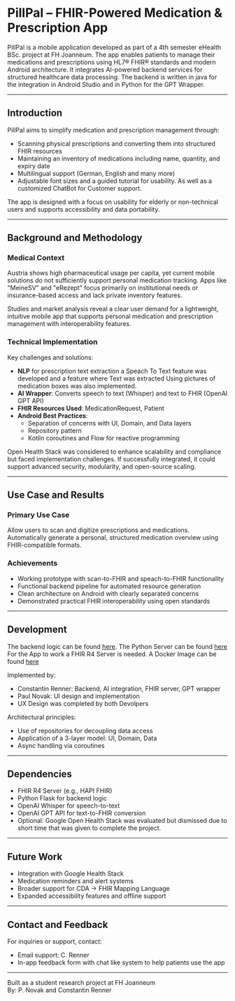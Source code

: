 # PillPal – FHIR-Powered Medication & Prescription App

PillPal is a mobile application developed as part of a 4th semester eHealth BSc. project at FH Joanneum. The app enables patients to manage their medications and prescriptions using HL7® FHIR® standards and modern Android architecture. 
It integrates AI-powered backend services for structured healthcare data processing. The backend is written in java for the integration in Android Studio and in Python for the GPT Wrapper. 

---

## Introduction

PillPal aims to simplify medication and prescription management through:

- Scanning physical prescriptions and converting them into structured FHIR resources
- Maintaining an inventory of medications including name, quantity, and expiry date
- Multilingual support (German, English and many more)
- Adjustable font sizes and a guided tutorial for usability. As well as a customized ChatBot for Customer support. 

The app is designed with a focus on usability for elderly or non-technical users and supports accessibility and data portability.

---

## Background and Methodology

### Medical Context

Austria shows high pharmaceutical usage per capita, yet current mobile solutions do not sufficiently support personal medication tracking. Apps like "MeineSV" and "eRezept" focus primarily on institutional needs or insurance-based access and lack private inventory features.

Studies and market analysis reveal a clear user demand for a lightweight, intuitive mobile app that supports personal medication and prescription management with interoperability features.

### Technical Implementation

Key challenges and solutions:

- **NLP** for prescription text extraction a Speach To Text feature was developed and a feature where Text was extracted Using pictures of medication boxes was also implemented. 
- **AI Wrapper**: Converts speech to text (Whisper) and text to FHIR (OpenAI GPT API)
- **FHIR Resources Used**: MedicationRequest, Patient
- **Android Best Practices**:
  - Separation of concerns with UI, Domain, and Data layers
  - Repository pattern
  - Kotlin coroutines and Flow for reactive programming

Open Health Stack was considered to enhance scalability and compliance but faced implementation challenges. If successfully integrated, it could support advanced security, modularity, and open-source scaling.

---

## Use Case and Results

### Primary Use Case

Allow users to scan and digitize prescriptions and medications. Automatically generate a personal, structured medication overview using FHIR-compatible formats.

### Achievements

- Working prototype with scan-to-FHIR and speach-to-FHIR functionality
- Functional backend pipeline for automated resource generation
- Clean architecture on Android with clearly separated concerns
- Demonstrated practical FHIR interoperability using open standards

---

## Development 

The backend logic can be found [here](https://github.com/medinterop-renner/PillPall/tree/master/app/src/main/java/com/example/pillpal420/backend). 
The Python Server can be found [here](https://github.com/medinterop-renner/PillPall/blob/master/python_server.py)
For the App to work a FHIR R4 Server is needed. A Docker Image can be found [here](https://hub.docker.com/r/hapiproject/hapi)


Implemented by:

- Constantin Renner: Backend, AI integration, FHIR server, GPT wrapper
- Paul Novak: UI design and implementation
- UX Design was completed by both Devolpers 

Architectural principles:

- Use of repositories for decoupling data access
- Application of a 3-layer model: UI, Domain, Data
- Async handling via coroutines 

---

## Dependencies

- FHIR R4 Server (e.g., HAPI FHIR)
- Python Flask for backend logic
- OpenAI Whisper for speech-to-text
- OpenAI GPT API for text-to-FHIR conversion
- Optional: Google Open Health Stack was evaluated but dismissed due to short time that was given to complete the project. 

---

## Future Work

- Integration with Google Health Stack 
- Medication reminders and alert systems
- Broader support for CDA → FHIR Mapping Language 
- Expanded accessibility features and offline support

---

## Contact and Feedback

For inquiries or support, contact:

- Email support: C. Renner 
- In-app feedback form with chat like system to help patients use the app 

---

Built as a student research project at FH Joanneum  
By: P. Novak and Constantin Renner

